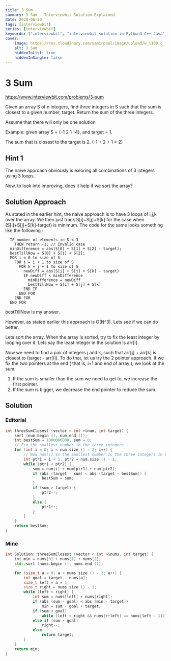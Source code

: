 ```yaml
---
title: 3 Sum
summary: 3 Sum - Interviewbit Solution Explained
date: 2020-06-20
tags: [interviewbit]
series: [interviewbit]
keywords: ["interviewbit", "interviewbit solution in Python3 C++ Java", "3 Sum Solution Explained"]
cover:
    image: https://res.cloudinary.com/samirpaul/image/upload/w_1100,c_fit,co_rgb:FFFFFF,l_text:Arial_75_bold:3 Sum - Solution Explained/problem-solving.webp
    alt: 3 Sum
    hiddenInList: true
    hiddenInSingle: false
---
```


# 3 Sum

https://www.interviewbit.com/problems/3-sum


Given an array S of n integers, find three integers in S such that the sum is closest to a given number, target. 
Return the sum of the three integers.

Assume that there will only be one solution

Example: 
given array S = {-1 2 1 -4}, 
and target = 1.

The sum that is closest to the target is 2. (-1 + 2 + 1 = 2)

## Hint 1

The naive approach obviously is exloring all combinations of 3 integers using 3 loops.

Now, to look into improving, does it help if we sort the array?

## Solution Approach

As stated in the earlier hint, the naive approach is to have 3 loops of i,j,k over the array. We then just track S[i]+S[j]+S[k] for the case when (S[i]+S[j]+S[k]-target) is minimum. 
The code for the same looks something like the following :

```
  IF number of elements in S < 3
    THEN return -1; // Invalid case
  minDifference = abs(S[0] + S[1] + S[2] - target);
  bestTillNow = S[0] + S[1] + S[2];
  FOR i = 0 to size of S
    FOR j = i + 1 to size of S
      FOR k = j + 1 to size of S
        newDiff = abs(S[i] + S[j] + S[k] - target)
        IF newDiff < minDifference
          minDifference = newDiff
          bestTillNow = S[i] + S[j] + S[k]
        END IF
      END FOR
    END FOR
  END FOR
```
  bestTillNow is my answer. 

However, as stated earlier this approach is O(N^3). Lets see if we can do better.

Lets sort the array. 
When the array is sorted, try to fix the least integer by looping over it. 
Lets say the least integer in the solution is arr[i].

Now we need to find a pair of integers j and k, such that arr[j] + arr[k] is closest to (target - arr[i]). 
To do that, let us try the 2 pointer approach. 
If we fix the two pointers at the end ( that is, i+1 and end of array ), we look at the sum.

1. If the sum is smaller than the sum we need to get to, we increase the first pointer.
2. If the sum is bigger, we decrease the end pointer to reduce the sum.


## Solution

### Editorial

```cpp
int threeSumClosest (vector < int >&num, int target) {
	sort (num.begin (), num.end ());
	int bestSum = 1000000000, sum = 0;
	// Fix the smallest number in the three integers
	for (int i = 0; i < num.size () - 2; i++) {
		// Now num[i] is the smallest number in the three integers in the solution
		int ptr1 = i + 1, ptr2 = num.size () - 1;
		while (ptr1 < ptr2) {
			sum = num[i] + num[ptr1] + num[ptr2];
			if (abs (target - sum) < abs (target - bestSum)) {
				bestSum = sum;
			}
			if (sum > target) {
				ptr2--;
			}
			else {
				ptr1++;
			}
		}
	}
	return bestSum;
}
```
### Mine
```cpp
int Solution::threeSumClosest (vector < int >&nums, int target) {
	int min = nums[0] + nums[1] + nums[2];
	std::sort (nums.begin (), nums.end ());

	for (size_t a = 0; a < nums.size () - 2; a++) {
		int goal = target - nums[a];
		size_t left = a + 1;
		size_t right = nums.size () - 1;
		while (left < right) {
			int sum = nums[left] + nums[right];
			if (abs (sum - goal) < abs (min - target))
				min = sum - goal + target;
			if (sum < goal)
				while (left < right && nums[++left] == nums[left - 1]);
			else if (sum > goal)
				right--;
			else
				return target;
		}
	}
	return min;
}
```